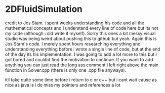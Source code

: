 # 2DFluidSimulation
credit to Jos Stam. i spent weeks understanding his code and all the mathematical concepts and i understand every line of code here but its not my code (although i did write it myself).
Sorry this ones a bit messy visual studio was being weird about pushing this to github but yeah.
Again this is Jos Stam's code. I merely spent hours researching everything and understanding everything before i wrote a single line of code, but at the end of the day its his implementation.
I was going to add a lot more to this but i got bored and couldnt find the motivation to continue.
If you want to add anything you can just read the long ass comment i left right above the main function in Solver.cpp (there is only one .cpp file anyways).

itll take quite some time before i return to c or c++ but i cant wait cause as nice as java is i do miss my pointers and references a lot
